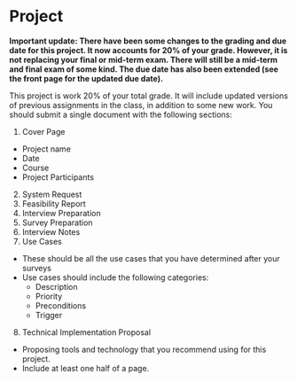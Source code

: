 # Project

**Important update: There have been some changes to the grading and due date for this project.  It now accounts for 20% of your grade.  However, it is not replacing your final or mid-term exam.  There will still be a mid-term and final exam of some kind.  The due date has also been extended (see the front page for the updated due date).**

This project is work 20% of your total grade.  It will include updated versions of previous assignments in the class, in addition to some new work.  You should submit a single document with the following sections:

1. Cover Page
  * Project name
  * Date
  * Course
  * Project Participants
2. System Request
3. Feasibility Report
4. Interview Preparation
5. Survey Preparation
6. Interview Notes
7. Use Cases
  * These should be all the use cases that you have determined after your surveys
  * Use cases should include the following categories:
    * Description
    * Priority
    * Preconditions
    * Trigger
8. Technical Implementation Proposal
  * Proposing tools and technology that you recommend using for this project.
  * Include at least one half of a page.
